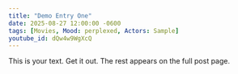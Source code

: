 ```yaml
---
title: "Demo Entry One"
date: 2025-08-27 12:00:00 -0600
tags: [Movies, Mood: perplexed, Actors: Sample]
youtube_id: dQw4w9WgXcQ
---
```


This is your text. Get it out. <!-- more --> The rest appears on the full post page.
